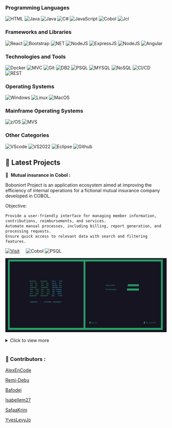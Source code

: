 
### __Programming Languages__
![HTML](https://img.shields.io/badge/-HTML-white?logo=html5)
![Java](https://img.shields.io/badge/-CSS-%2314c9c9?logo=css3)
![Java](https://img.shields.io/badge/-Java-%23c7182c?logo=)
![C#](https://img.shields.io/badge/-C%23-purple?logo=dotnet)
![JavaScript](https://img.shields.io/badge/-JavaScript-yellow?logo=javascript)
![Cobol](https://img.shields.io/badge/-Cobol-%231d2dde?logo=cobol)
![Jcl](https://img.shields.io/badge/-JCL-grey?logo=)


### __Frameworks and Libraries__
![React](https://img.shields.io/badge/-React-blue?logo=react)
![Bootstrap](https://img.shields.io/badge/-Bootstrap-%235818c7?logo=bootstrap)
![NET](https://img.shields.io/badge/-.NET-%237219d1?logo=dotnet)
![NodeJS](https://img.shields.io/badge/-Node.JS-%230d821f?logo=node.js)
![ExpressJS](https://img.shields.io/badge/-Express.JS-%230d521f?logo=express.js)
![NodeJS](https://img.shields.io/badge/-Vue.JS-%230a821f?logo=vue.js)
![Angular](https://img.shields.io/badge/-Angular-red?logo=angular)

### __Technologies and Tools__
![Docker](https://img.shields.io/badge/-Docker-%231d5dde?logo=docker)
![MVC](https://img.shields.io/badge/-MVC-red?logo=mvc)
![Git](https://img.shields.io/badge/-Git-white?logo=git)
![DB2](https://img.shields.io/badge/-DB2-%230d521f?logo=db2)
![PSQL](https://img.shields.io/badge/-PostgreSQL-black?logo=PostgreSQL)
![MYSQL](https://img.shields.io/badge/-MySQL-orange?logo=mySQL)
![NoSQL](https://img.shields.io/badge/-NoSQL-white?logo=mongodb)
![CI/CD](https://img.shields.io/badge/-CI/CD-yellow?logo=sql)
![REST](https://img.shields.io/badge/-REST-white?logo=rest)

### __Operating Systems__

![Windows](https://img.shields.io/badge/-Windows-purple?logo=microsoft)
![Linux](https://img.shields.io/badge/-Linux-blue?logo=linux)
![MacOS](https://img.shields.io/badge/-MacOS-black?logo=macos)

### __Mainframe Operating Systems__
![z/OS](https://img.shields.io/badge/-z/OS-%233d5dae?logo=z/os)
![MVS](https://img.shields.io/badge/-MVS-grey?logo=mvs)

### __Other Categories__
![VScode](https://img.shields.io/badge/-VSCode-blue?logo=vscode)
![VS2022](https://img.shields.io/badge/-VS2022-purple?logo=vscode)
![Eclipse](https://img.shields.io/badge/-Eclipse-grey?logo=eclipse)
![Github](https://img.shields.io/badge/-Github-black?logo=github)



## 🚀 Latest Projects


💼&nbsp;  __Mutual insurance in Cobol :__

Boboniort Project is an application ecosystem aimed at improving the efficiency of internal operations for a fictional mutual insurance company developed in COBOL.

Objective:

    Provide a user-friendly interface for managing member information, contributions, reimbursements, and services.
    Automate manual processes, including billing, report generation, and processing requests.
    Ensure quick access to relevant data with search and filtering features.

[![Visit](https://img.shields.io/badge/Visit-My%20Project-black)](https://github.com/Martial59110/Boboniort-Mutual-Insurance)&nbsp;&nbsp;&nbsp;&nbsp;
![Cobol](https://img.shields.io/badge/-Cobol-%231d2dde?logo=cobol)
![PSQL](https://img.shields.io/badge/-PostgreSQL-black?logo=PostgreSQL)

 ![Screenshot 1](./Img/Authentification-min.png)
 
<details>
  <summary>Click to view more </summary>

  ![Screenshot 2](./Img/Contracts-min.png)
  ![Screenshot 3](./Img/Modify-Adherent-min.png)

  [![Visit](https://img.shields.io/badge/Visit-My%20Project-black)](https://github.com/Martial59110/Boboniort-Mutual-Insurance)

</details>
&nbsp;&nbsp;



### 👥  Contributors :

[AlexEnCode](https://github.com/AlexEnCode)

[Remi-Debu](https://github.com/Remi-Debu)

[Bafodej](https://github.com/bafodej)

[Isabellem27](https://github.com/isabellem27)

[SafaaKrim](https://github.com/SafaaKrim)

[YvesLevyJo](https://github.com/YvesLevyJo)